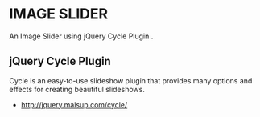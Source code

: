 # IMAGE SLIDER

An Image Slider using jQuery Cycle Plugin .

## jQuery Cycle Plugin

Cycle is an easy-to-use slideshow plugin that provides many options and effects for creating beautiful slideshows.

* [ http://jquery.malsup.com/cycle/ ]( http://jquery.malsup.com/cycle/ )